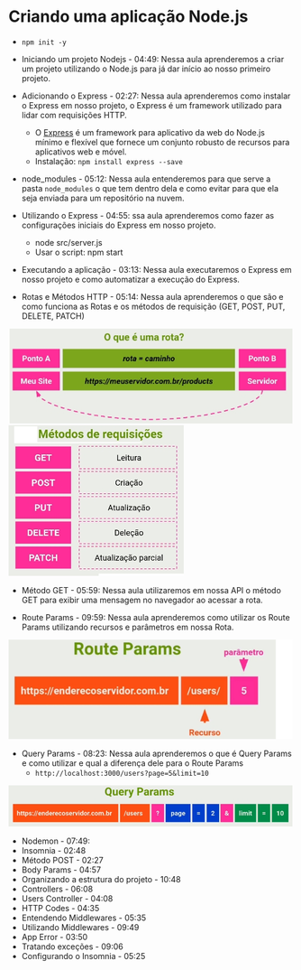 # Criando uma aplicação Node.js

- `npm init -y`
- Iniciando um projeto Nodejs - 04:49: Nessa aula aprenderemos a criar um projeto utilizando o Node.js para já dar início ao nosso primeiro projeto.

- Adicionando o Express - 02:27: Nessa aula aprenderemos como instalar o Express em nosso projeto, o Express é um framework utilizado para lidar com requisições HTTP.
  - O [Express](https://expressjs.com/pt-br/) é um framework para aplicativo da web do Node.js mínimo e flexível que fornece um conjunto robusto de recursos para aplicativos web e móvel.
  - Instalação: `npm install express --save`
- node_modules - 05:12: Nessa aula entenderemos para que serve a pasta `node_modules` o que tem dentro dela e como evitar para que ela seja enviada para um repositório na nuvem.
- Utilizando o Express - 04:55: ssa aula aprenderemos como fazer as configurações iniciais do Express em nosso projeto.
  - node src/server.js
  - Usar o script: npm start
- Executando a aplicação - 03:13: Nessa aula executaremos o Express em nosso projeto e como automatizar a execução do Express.
- Rotas e Métodos HTTP - 05:14: Nessa aula aprenderemos o que são e como funciona as Rotas e os métodos de requisição (GET, POST, PUT, DELETE, PATCH)

<img src="./img/node1.jpg">
<img src="./img/node2.jpg">

- Método GET - 05:59: Nessa aula utilizaremos em nossa API o método GET para exibir uma mensagem no navegador ao acessar a rota.

- Route Params - 09:59: Nessa aula aprenderemos como utilizar os Route Params utilizando recursos e parâmetros em nossa Rota.

<img src="./img/node3.jpg">

- Query Params - 08:23: Nessa aula aprenderemos o que é Query Params e como utilizar e qual a diferença dele para o Route Params
  - `http://localhost:3000/users?page=5&limit=10`

<img src="./img/node4.jpg">

- Nodemon - 07:49:
- Insomnia - 02:48
- Método POST - 02:27
- Body Params - 04:57
- Organizando a estrutura do projeto - 10:48
- Controllers - 06:08
- Users Controller - 04:08
- HTTP Codes - 04:35
- Entendendo Middlewares - 05:35
- Utilizando Middlewares - 09:49
- App Error - 03:50
- Tratando exceções - 09:06
- Configurando o Insomnia - 05:25
